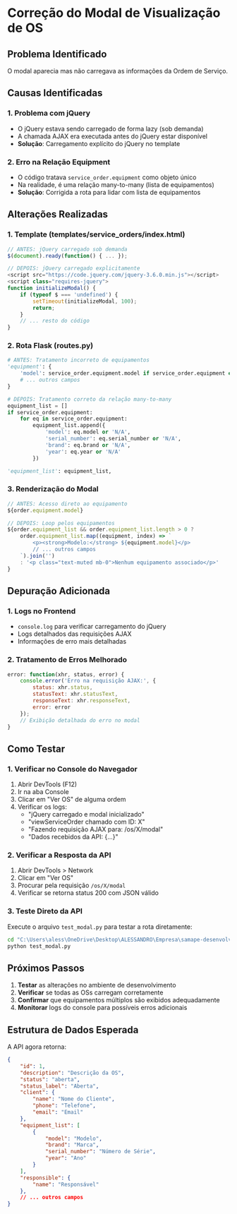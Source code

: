 # Correção do Modal de Visualização de OS

## Problema Identificado
O modal aparecia mas não carregava as informações da Ordem de Serviço.

## Causas Identificadas

### 1. **Problema com jQuery**
- O jQuery estava sendo carregado de forma lazy (sob demanda)
- A chamada AJAX era executada antes do jQuery estar disponível
- **Solução**: Carregamento explícito do jQuery no template

### 2. **Erro na Relação Equipment**
- O código tratava `service_order.equipment` como objeto único
- Na realidade, é uma relação many-to-many (lista de equipamentos)
- **Solução**: Corrigida a rota para lidar com lista de equipamentos

## Alterações Realizadas

### 1. **Template (templates/service_orders/index.html)**
```javascript
// ANTES: jQuery carregado sob demanda
$(document).ready(function() { ... });

// DEPOIS: jQuery carregado explicitamente
<script src="https://code.jquery.com/jquery-3.6.0.min.js"></script>
<script class="requires-jquery">
function initializeModal() {
    if (typeof $ === 'undefined') {
        setTimeout(initializeModal, 100);
        return;
    }
    // ... resto do código
}
```

### 2. **Rota Flask (routes.py)**
```python
# ANTES: Tratamento incorreto de equipamentos
'equipment': {
    'model': service_order.equipment.model if service_order.equipment else 'N/A',
    # ... outros campos
}

# DEPOIS: Tratamento correto da relação many-to-many
equipment_list = []
if service_order.equipment:
    for eq in service_order.equipment:
        equipment_list.append({
            'model': eq.model or 'N/A',
            'serial_number': eq.serial_number or 'N/A',
            'brand': eq.brand or 'N/A',
            'year': eq.year or 'N/A'
        })

'equipment_list': equipment_list,
```

### 3. **Renderização do Modal**
```javascript
// ANTES: Acesso direto ao equipamento
${order.equipment.model}

// DEPOIS: Loop pelos equipamentos
${order.equipment_list && order.equipment_list.length > 0 ? 
    order.equipment_list.map((equipment, index) => `
        <p><strong>Modelo:</strong> ${equipment.model}</p>
        // ... outros campos
    `).join('') 
    : '<p class="text-muted mb-0">Nenhum equipamento associado</p>'
}
```

## Depuração Adicionada

### 1. **Logs no Frontend**
- `console.log` para verificar carregamento do jQuery
- Logs detalhados das requisições AJAX
- Informações de erro mais detalhadas

### 2. **Tratamento de Erros Melhorado**
```javascript
error: function(xhr, status, error) {
    console.error('Erro na requisição AJAX:', {
        status: xhr.status,
        statusText: xhr.statusText,
        responseText: xhr.responseText,
        error: error
    });
    // Exibição detalhada do erro no modal
}
```

## Como Testar

### 1. **Verificar no Console do Navegador**
1. Abrir DevTools (F12)
2. Ir na aba Console
3. Clicar em "Ver OS" de alguma ordem
4. Verificar os logs:
   - "jQuery carregado e modal inicializado"
   - "viewServiceOrder chamado com ID: X"
   - "Fazendo requisição AJAX para: /os/X/modal"
   - "Dados recebidos da API: {...}"

### 2. **Verificar a Resposta da API**
1. Abrir DevTools > Network
2. Clicar em "Ver OS"
3. Procurar pela requisição `/os/X/modal`
4. Verificar se retorna status 200 com JSON válido

### 3. **Teste Direto da API**
Execute o arquivo `test_modal.py` para testar a rota diretamente:
```bash
cd "C:\Users\aless\OneDrive\Desktop\ALESSANDRO\Empresa\samape-desenvolvimento-master"
python test_modal.py
```

## Próximos Passos

1. **Testar** as alterações no ambiente de desenvolvimento
2. **Verificar** se todas as OSs carregam corretamente
3. **Confirmar** que equipamentos múltiplos são exibidos adequadamente
4. **Monitorar** logs do console para possíveis erros adicionais

## Estrutura de Dados Esperada

A API agora retorna:
```json
{
    "id": 1,
    "description": "Descrição da OS",
    "status": "aberta",
    "status_label": "Aberta",
    "client": {
        "name": "Nome do Cliente",
        "phone": "Telefone",
        "email": "Email"
    },
    "equipment_list": [
        {
            "model": "Modelo",
            "brand": "Marca", 
            "serial_number": "Número de Série",
            "year": "Ano"
        }
    ],
    "responsible": {
        "name": "Responsável"
    },
    // ... outros campos
}
```